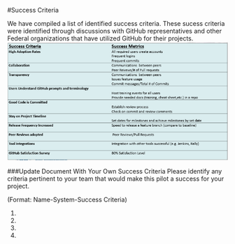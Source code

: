 
#Success Criteria

We have compiled a list of identified success criteria.  These sucess criteria were identified through discussions with GitHub representatives and other Federal organizations that have utilized GitHub for their projects.
![Success Criteria](https://raw.githubusercontent.com/BAH-CIS/Test/master/Images/Success%20Criteria%20Images/Success%20Criteria%20Chart.png)



###Update Document With Your Own Success Criteria
Please identify any criteria pertinent to your team that would make this pilot a success for your project.
              
(Format: Name-System-Success Criteria)

1.
2.
3.
4.
